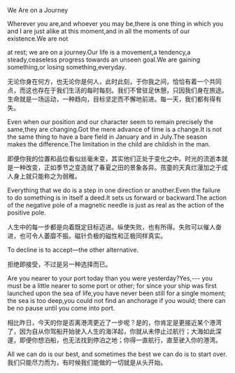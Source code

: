 We Are on a Journey

Wherever you are,and whoever you may be,there is one thing in which you and I are just alike at this moment,and in all the moments of our existence.We are not

at rest; we are on a journey.Our life is a movement,a tendency,a steady,ceaseless progress towards an unseen goal.We are gaining something,or losing something,everyday.

无论你身在何方，也无论你是何人，此时此刻，于你我之间，恰恰有着一个共同点，而这也存在于我们生活的每时每刻。我们不曾驻足休憩，只因我们身在旅途。生命就是一场运动，一种趋向，目标坚定而不懈地前进。每一天，我们都有得有失。

Even when our position and our character seem to remain precisely the same,they are changing.Got the mere advance of time is a change.It is not the same thing to have a bare field in January and in July.The season makes the difference.The limitation in the child are childish in the man.

即便你我的位置和品位看似丝毫未变，其实他们正处于变化之中。时光的流逝本就是一种改变，正如季节之变造就了春夏之田的景象各异。孩童的天真烂漫加之于成人身上就只能称之为弱稚。

Everything that we do is a step in one direction or another.Even the failure to do something is in itself a deed.It sets us forward or backward.The action of the negative pole of a magnetic needle is just as real as the action of the positive pole.

人生中的每一步都是向着既定目标迈进。纵使失败，也有所得。失败可以催人奋进，也可令人萎靡不振。磁针负极的磁性和正极同样真实。

To decline is to accept—the other alternative.

拒绝即接受，不过是另一种选择而已。

Are you nearer to your port today than you were yesterday?Yes,--- you must be a little nearer to some port or other; for since your ship was first launched upon the sea of life,you have never been still for a single moment; the sea is too deep,you could not find an anchorage if you would; there can be no pause until you come into port.

相比昨日，今天的你是否离港湾更近了一步呢？是的，你肯定是更接近某个港湾了，因为自从你驾船开始驶入人生的海洋起，你就从未停止过航行；大海如此深邃，即便你想泊船，也无法找到停泊之地；你得一直航行，直至驶入你的港湾。

All we can do is our best, and sometimes the best we can do is to start over.
我们只能尽力而为，有时候我们能做的一切就是从头开始。